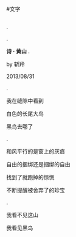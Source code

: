 #文字

##
.

.

**诗     ·       黄山**
.

by 斩羚 

2013/08/31

.


我在缝隙中看到

白色的长尾大鸟

黑鸟去哪了

.



和风平行的是窗上的灰痕

自由的捆绑还是捆绑的自由

找到了就跑掉的惊慌

不断提醒被舍弃了的珍宝

.

我看不见这山

我看见黑鸟
